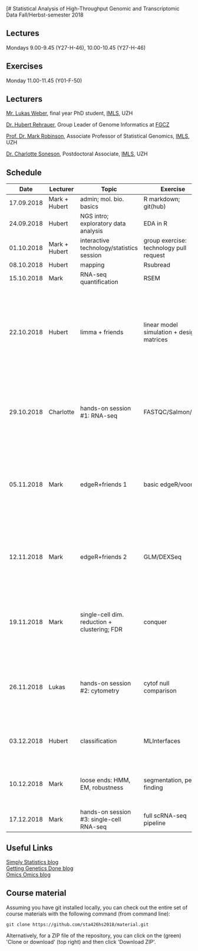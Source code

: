 [# Statistical Analysis of High-Throughput Genomic and Transcriptomic Data 
Fall/Herbst-semester 2018

## Lectures
Mondays 9.00-9.45 (Y27-H-46), 10.00-10.45 (Y27-H-46)

## Exercises
Monday 11.00-11.45 (Y01-F-50)

## Lecturers

[Mr. Lukas Weber](https://github.com/lmweber), final year PhD student, [IMLS](http://www.imls.uzh.ch/index.html), UZH  

[Dr. Hubert Rehrauer](http://www.fgcz.ch/the-center/people/rehrauer.html), Group Leader of Genome Informatics at [FGCZ](http://www.fgcz.ch/)  

[Prof. Dr. Mark Robinson](https://robinsonlabuzh.github.io/), Associate Professor of Statistical Genomics, [IMLS](http://www.imls.uzh.ch/index.html), UZH  

[Dr. Charlotte Soneson](http://csoneson.github.io/), Postdoctoral Associate, [IMLS](http://www.imls.uzh.ch/index.html), UZH  


## Schedule

| Date  | Lecturer | Topic | Exercise | JC1 | JC2 |
| --- | --- | --- | --- | --- | --- |
| 17.09.2018  | Mark + Hubert  | admin; mol. bio. basics | R markdown; git(hub) | | |
| 24.09.2018  | Hubert | NGS intro; exploratory data analysis | EDA in R | | |
| 01.10.2018  | Mark + Hubert | interactive technology/statistics session  | group exercise: technology pull request | | |
| 08.10.2018  | Hubert | mapping  | Rsubread | | |
| 15.10.2018  | Mark | RNA-seq quantification   | RSEM | | |
| 22.10.2018  | Hubert | limma + friends   | linear model simulation + design matrices | | [Detection and accurate false discovery rate control of differentially methylated regions from whole genome bisulfite sequencing](https://academic.oup.com/biostatistics/advance-article/doi/10.1093/biostatistics/kxy007/4899074) (DT, HP)|
| 29.10.2018  | Charlotte | hands-on session #1: RNA-seq  | FASTQC/Salmon/etc. | [Capturing Heterogeneity in Gene Expression Studies by Surrogate Variable Analysis](https://journals.plos.org/plosgenetics/article?id=10.1371/journal.pgen.0030161) (MS, CR) | X |
| 05.11.2018  | Mark | edgeR+friends 1 | basic edgeR/voom | [Overcoming systematic errors caused by log-transformation of normalized single-cell RNA sequencing data](https://www.biorxiv.org/content/early/2018/08/31/404962) (RB, RG) |  |
| 12.11.2018  | Mark | edgeR+friends 2  | GLM/DEXSeq | [A general and flexible method for signal extraction from single-cell RNA-seq data](https://www.nature.com/articles/s41467-017-02554-5) (AL, VL)  | [Integrating single-cell transcriptomic data across different conditions, technologies, and species](https://www.nature.com/articles/nbt.4096) (PV, FN, ES) |
| 19.11.2018  | Mark | single-cell dim. reduction + clustering; FDR  | conquer | [Normalization of RNA-seq data using factor analysis of control genes or samples](https://www.ncbi.nlm.nih.gov/pmc/articles/PMC4404308/) (RM, JD, CV) |  |
| 26.11.2018  | Lukas | hands-on session #2: cytometry  | cytof null comparison | [Epigenome-wide association studies without the need for cell-type composition](https://www.ncbi.nlm.nih.gov/pubmed/24464286) (RL, SG) | X |
| 03.12.2018  | Hubert | classification  | MLInterfaces | [Predicting cell types in single cell mass cytometry data](https://www.biorxiv.org/content/early/2018/05/07/316034) (CM, SS) |  |
| 10.12.2018  | Mark | loose ends: HMM, EM, robustness   | segmentation, peak finding | [Differential expression analysis for sequence count data](https://genomebiology.biomedcentral.com/articles/10.1186/gb-2010-11-10-r106) (AA, PS) | |    
| 17.12.2018  | Mark | hands-on session #3: single-cell RNA-seq  | full scRNA-seq pipeline | tba (SB,ST) | tba (WS) |


## Useful Links
[Simply Statistics blog](https://simplystatistics.org/)  
[Getting Genetics Done blog](http://www.gettinggeneticsdone.com/)  
[Omics Omics blog](http://omicsomics.blogspot.ch/)  

## Course material

Assuming you have git installed locally, you can check out the entire set of course materials with the following command (from command line):
```
git clone https://github.com/sta426hs2018/material.git
```  
Alternatively, for a ZIP file of the repository, you can click on the (green) 'Clone or download' (top right) and then click 'Download ZIP'.
